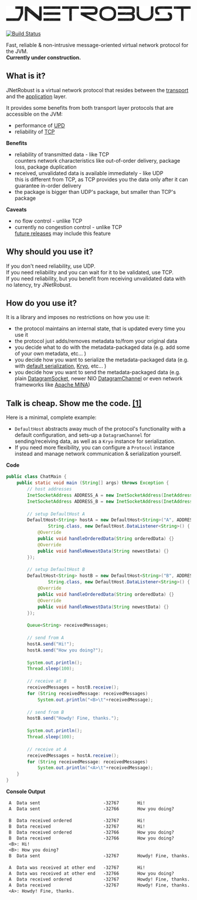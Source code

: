 ![jnetrobust](https://raw.githubusercontent.com/mucaho/jnetrobust/gh-pages/images/robust.png)
=============
[![Build Status](https://travis-ci.org/mucaho/jnetrobust.svg?branch=master)](https://travis-ci.org/mucaho/jnetrobust)

Fast, reliable &amp; non-intrusive message-oriented virtual network protocol for the JVM.   
**Currently under construction.**

What is it?
-----------
JNetRobust is a virtual network protocol that resides between the [transport](http://en.wikipedia.org/wiki/Transport_layer) and the [application](http://en.wikipedia.org/wiki/Application_layer) layer.

It provides some benefits from both transport layer protocols that are accessible on the JVM:
* performance of [UPD](http://en.wikipedia.org/wiki/User_Datagram_Protocol)
* reliability of [TCP](http://en.wikipedia.org/wiki/Transmission_Control_Protocol)

**Benefits**
* reliability of transmitted data - like TCP   
   counters network characteristics like out-of-order delivery, package loss, package duplication
* received, unvalidated data is available immediately - like UDP   
   this is different from TCP, as TCP provides you the data only after it can guarantee in-order delivery
* the package is bigger than UDP's package, but smaller than TCP's package

**Caveats**
* no flow control - unlike TCP
* currently no congestion control - unlike TCP   
   [future releases](https://github.com/mucaho/jnetrobust/issues/11) may include this feature

Why should you use it?
----------------------
If you don't need reliability, use UDP.   
If you need reliability and you can wait for it to be validated, use TCP.   
If you need reliability, but you benefit from receiving unvalidated data with no latency, try JNetRobust.

How do you use it?
------------------
It is a library and imposes no restrictions on how you use it:   
* the protocol maintains an internal state, that is updated every time you use it
* the protocol just adds/removes metadata to/from your original data
* you decide what to do with the metadata-packaged data (e.g. add some of your own metadata, etc... )
* you decide how you want to serialize the metadata-packaged data (e.g. with [default serialization](http://docs.oracle.com/javase/7/docs/api/java/io/Externalizable.html), [Kryo](https://github.com/EsotericSoftware/kryo), etc... )
* you decide how you want to send the metadata-packaged data (e.g. plain [DatagramSocket](http://docs.oracle.com/javase/7/docs/api/java/net/DatagramSocket.html), newer NIO [DatagramChannel](http://docs.oracle.com/javase/7/docs/api/java/nio/channels/DatagramChannel.html) or even network frameworks like [Apache MINA](https://mina.apache.org/))

Talk is cheap. Show me the code. [[1]](http://lkml.org/lkml/2000/8/25/132)
--------------------------------
Here is a minimal, complete example:
* `DefaultHost` abstracts away much of the protocol's functionality with a default configuration, and sets-up a `DatagramChannel` for sending/receiving data, as well as a `Kryo` instance for serialization.
* If you need more flexibility, you can configure a `Protocol` instance instead and manage network communication & serialization yourself.

**Code**
```java
public class ChatMain {
    public static void main (String[] args) throws Exception {
        // host addresses
        InetSocketAddress ADDRESS_A = new InetSocketAddress(InetAddress.getLocalHost(), 12345);
        InetSocketAddress ADDRESS_B = new InetSocketAddress(InetAddress.getLocalHost(), 12346);

        // setup DefaultHost A
        DefaultHost<String> hostA = new DefaultHost<String>("A", ADDRESS_A, ADDRESS_B,
                String.class, new DefaultHost.DataListener<String>() {
            @Override
            public void handleOrderedData(String orderedData) {}
            @Override
            public void handleNewestData(String newestData) {}
        });

        // setup DefaultHost B
        DefaultHost<String> hostB = new DefaultHost<String>("B", ADDRESS_B, ADDRESS_A,
                String.class, new DefaultHost.DataListener<String>() {
            @Override
            public void handleOrderedData(String orderedData) {}
            @Override
            public void handleNewestData(String newestData) {}
        });

        Queue<String> receivedMessages;

        // send from A
        hostA.send("Hi!");
        hostA.send("How you doing?");

        System.out.println();
        Thread.sleep(100);

        // receive at B
        receivedMessages = hostB.receive();
        for (String receivedMessage: receivedMessages)
            System.out.println("<B>\t"+receivedMessage);

        // send from B
        hostB.send("Howdy! Fine, thanks.");

        System.out.println();
        Thread.sleep(100);

        // receive at A
        receivedMessages = hostA.receive();
        for (String receivedMessage: receivedMessages)
            System.out.println("<A>\t"+receivedMessage);
    }
}
```
**Console Output**
```
 A	Data sent	                     -32767	      Hi!	 
 A	Data sent	                     -32766	      How you doing?	   

 B	Data received ordered	         -32767	      Hi!	  
 B	Data received	                 -32767	      Hi!	  
 B	Data received ordered	         -32766	      How you doing?	  
 B	Data received	                 -32766	      How you doing?
 <B>: Hi!  
 <B>: How you doing?   
 B	Data sent	                     -32767	      Howdy! Fine, thanks.	  

 A	Data was received at other end   -32767	      Hi!	  
 A	Data was received at other end	 -32766	      How you doing?	  
 A	Data received ordered	         -32767	      Howdy! Fine, thanks.	  
 A	Data received	                 -32767	      Howdy! Fine, thanks.	  
 <A>: Howdy! Fine, thanks.  
```
